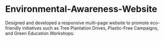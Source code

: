 # Environmental-Awareness-Website
Designed and developed a responsive multi-page website to promote eco-friendly initiatives such as Tree Plantation Drives, Plastic-Free Campaigns, and Green Education Workshops.
